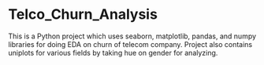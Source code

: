 # Telco_Churn_Analysis
This is a Python project which uses seaborn, matplotlib, pandas, and numpy libraries for doing EDA on churn of telecom company. Project also contains uniplots for various fields by taking hue on gender for analyzing.
